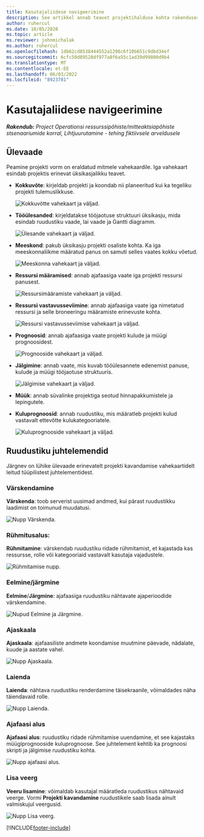 ```yaml
---
title: Kasutajaliidese navigeerimine
description: See artikkel annab teavet projektihalduse kohta rakenduses Dynamics 365 Project Operations.
author: ruhercul
ms.date: 10/05/2020
ms.topic: article
ms.reviewer: johnmichalak
ms.author: ruhercul
ms.openlocfilehash: 1db62cd8538444552a1296c6f10b651c9dbd34ef
ms.sourcegitcommit: 6cfc50d89528df977a8f6a55c1ad39d99800d9b4
ms.translationtype: MT
ms.contentlocale: et-EE
ms.lasthandoff: 06/03/2022
ms.locfileid: "8923781"
---
```

# <a name="navigating-the-user-interface"></a>Kasutajaliidese navigeerimine

_**Rakendub:** Project Operationsi ressurssipõhiste/mitteaktsiapõhiste stsenaariumide korral,  Lihtjuurutamine - tehing fiktiivsele arveldusele_

## <a name="overview"></a>Ülevaade

Peamine projekti vorm on eraldatud mitmele vahekaardile. Iga vahekaart esindab projektis erinevat üksikasjalikku teavet.

- **Kokkuvõte**: kirjeldab projekti ja koondab nii planeeritud kui ka tegeliku projekti tulemuslikkuse.

    ![Kokkuvõtte vahekaart ja väljad.](media/navigation7.png)

- **Tööülesanded**: kirjeldatakse tööjaotuse struktuuri üksikasju, mida esindab ruudustiku vaade, lai vaade ja Gantti diagramm.

    ![Ülesande vahekaart ja väljad.](media/navigation8.png)

- **Meeskond**: pakub üksikasju projekti osaliste kohta. Ka iga meeskonnaliikme määratud panus on samuti selles vaates kokku võetud.

    ![Meeskonna vahekaart ja väljad.](media/navigation9.png)

- **Ressursi määramised**: annab ajafaasiga vaate iga projekti ressursi panusest.

    ![Ressursimääramiste vahekaart ja väljad.](media/navigation10.png)

- **Ressursi vastavusseviimine**: annab ajafaasiga vaate iga nimetatud ressursi ja selle broneeringu määramiste erinevuste kohta.

    ![Ressursi vastavusseviimise vahekaart ja väljad.](media/navigation11.png)

- **Prognoosid**: annab ajafaasiga vaate projekti kulude ja müügi prognoosidest.

    ![Prognooside vahekaart ja väljad.](media/navigation12.png)

- **Jälgimine**: annab vaate, mis kuvab tööülesannete edenemist panuse, kulude ja müügi tööjaotuse struktuuris.

    ![Jälgimise vahekaart ja väljad.](media/navigation13.png)

- **Müük**: annab süvalinke projektiga seotud hinnapakkumistele ja lepingutele.

- **Kuluprognoosid**: annab ruudustiku, mis määratleb projekti kulud vastavalt ettevõtte kulukategooriatele.

    ![Kuluprognooside vahekaart ja väljad.](media/navigation14.png)

## <a name="grid-controls"></a>Ruudustiku juhtelemendid

Järgnev on lühike ülevaade erinevatelt projekti kavandamise vahekaartidelt leitud tüüpilistest juhtelementidest.

### <a name="refresh"></a>Värskendamine

**Värskenda**: toob serverist uusimad andmed, kui pärast ruudustikku laadimist on toimunud muudatusi.

![Nupp Värskenda.](media/navigation7.png)

### <a name="group-by"></a>Rühmitusalus:

**Rühmitamine**: värskendab ruudustiku ridade rühmitamist, et kajastada kas ressursse, rolle või kategooriaid vastavalt kasutaja vajadustele.

![Rühmitamise nupp.](media/navigation6.png)

### <a name="previousnext"></a>Eelmine/järgmine

**Eelmine**/**Järgmine**: ajafaasiga ruudustiku nähtavate ajaperioodide värskendamine.

![Nupud Eelmine ja Järgmine.](media/navigation2.png)

### <a name="timescale"></a>Ajaskaala

**Ajaskaala**: ajafaasiliste andmete koondamise muutmine päevade, nädalate, kuude ja aastate vahel.

![Nupp Ajaskaala.](media/navigation3.png)

### <a name="expand"></a>Laienda

**Laienda**: nähtava ruudustiku renderdamine täisekraanile, võimaldades näha täiendavaid rolle.

![Nupp Laienda.](media/navigation4.png)

### <a name="time-phase-by"></a>Ajafaasi alus

**Ajafaasi alus**: ruudustiku ridade rühmitamise uuendamine, et see kajastaks müügiprognooside kuluprognoose. See juhtelement kehtib ka prognoosi skripti ja jälgimise ruudustiku kohta.

![Nupp ajafaasi alus.](media/navigation0.png)

### <a name="add-column"></a>Lisa veerg

**Veeru lisamine**: võimaldab kasutajal määratleda ruudustikus nähtavaid veerge. Vormi **Projekti kavandamine** ruudustikele saab lisada ainult valmiskujul veergusid.

![Nupp Lisa veerg.](media/navigation5.png)


[!INCLUDE[footer-include](../includes/footer-banner.md)]